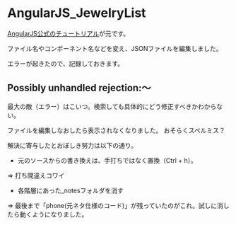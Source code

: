 # AngularJS_JewelryList

[AngularJS公式のチュートリアル](https://docs.angularjs.org/tutorial)が元です。

ファイル名やコンポーネント名などを変え、JSONファイルを編集しました。

エラーが起きたので、記録しておきます。

## Possibly unhandled rejection:～
最大の敵（エラー）はこいつ。検索しても具体的にどう修正すべきかわからない。

ファイルを編集しなおしたら表示されなくなりました。
おそらくスペルミス？

解決に寄与したとおぼしき努力は以下の通り。
* 元のソースからの書き換えは、手打ちではなく置換（Ctrl + h）。

⇒ 打ち間違えコワイ
* 各階層にあった_notesフォルダを消す

⇒ 最後まで「phone(元ネタ仕様のコード)」が残っていたのがこれ。試しに消したら動くようになりました。
 
